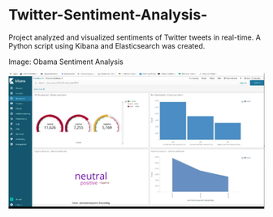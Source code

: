 # Twitter-Sentiment-Analysis-
Project analyzed and visualized sentiments of Twitter tweets in real-time. A Python script using Kibana and Elasticsearch was created. 


Image: Obama Sentiment Analysis 

<img src="ObamaSentiment.png" width="600" >
